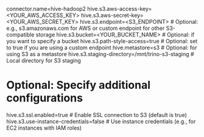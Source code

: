 connector.name=hive-hadoop2
hive.s3.aws-access-key=<YOUR_AWS_ACCESS_KEY>
hive.s3.aws-secret-key=<YOUR_AWS_SECRET_KEY>
hive.s3.endpoint=<S3_ENDPOINT>          # Optional: e.g., s3.amazonaws.com for AWS or custom endpoint for other S3-compatible storage
hive.s3.bucket=<YOUR_BUCKET_NAME>       # Optional: if you want to specify a bucket
hive.s3.path-style-access=true          # Optional: set to true if you are using a custom endpoint
hive.metastore=s3                      # Optional: for using S3 as a metastore
hive.s3.staging-directory=/mnt/trino-s3-staging  # Local directory for S3 staging

# Optional: Specify additional configurations
hive.s3.ssl.enabled=true               # Enable SSL connection to S3 (default is true)
hive.s3.use-instance-credentials=false # Use instance credentials (e.g., for EC2 instances with IAM roles)
